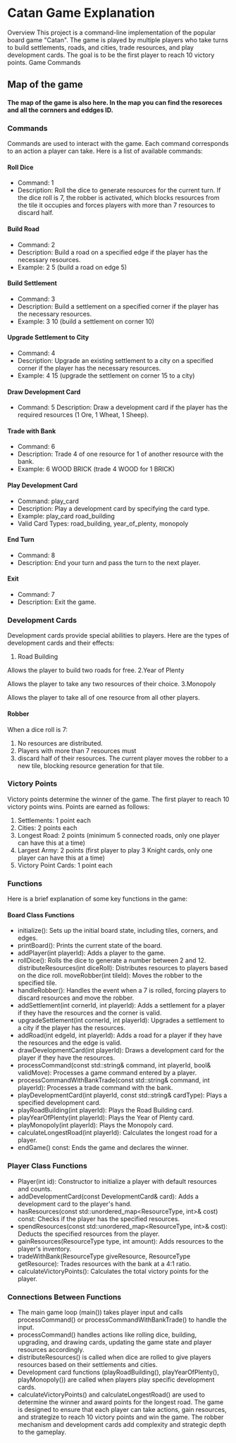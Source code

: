 # Catan Game Explanation
Overview
This project is a command-line implementation of the popular board game "Catan". The game is played by multiple players who take turns to build settlements, roads, and cities, trade resources, and play development cards. The goal is to be the first player to reach 10 victory points.
Game Commands
## Map of the game
#### The map of the game is also here. In the map you can find the resoreces and all the cornners and eddges ID.

### Commands
Commands are used to interact with the game. Each command corresponds to an action a player can take. Here is a list of available commands:

#### Roll Dice
- Command: 1
- Description: Roll the dice to generate resources for the current turn. If the dice roll is 7, the robber is activated, which blocks resources from the tile it occupies and forces players with more than 7 resources to discard half.

#### Build Road
- Command: 2
- Description: Build a road on a specified edge if the player has the necessary resources.
- Example: 2 5 (build a road on edge 5)

#### Build Settlement
- Command: 3
- Description: Build a settlement on a specified corner if the player has the necessary resources.
- Example: 3 10 (build a settlement on corner 10)
#### Upgrade Settlement to City
- Command: 4
- Description: Upgrade an existing settlement to a city on a specified corner if the player has the necessary resources.
- Example: 4 15 (upgrade the settlement on corner 15 to a city)
#### Draw Development Card
- Command: 5
Description: Draw a development card if the player has the required resources (1 Ore, 1 Wheat, 1 Sheep).
#### Trade with Bank
- Command: 6 <giveResource> <getResource>
- Description: Trade 4 of one resource for 1 of another resource with the bank.
- Example: 6 WOOD BRICK (trade 4 WOOD for 1 BRICK)
#### Play Development Card
- Command: play_card
- Description: Play a development card by specifying the card type.
- Example: play_card road_building
- Valid Card Types: road_building, year_of_plenty, monopoly
#### End Turn
- Command: 8
- Description: End your turn and pass the turn to the next player.
#### Exit
- Command: 7
- Description: Exit the game.
### Development Cards
Development cards provide special abilities to players. Here are the types of development cards and their effects:

1. Road Building

Allows the player to build two roads for free.
2.Year of Plenty

Allows the player to take any two resources of their choice.
3.Monopoly

Allows the player to take all of one resource from all other players.
#### Robber
When a dice roll is 7:

1. No resources are distributed.
2. Players with more than 7 resources must 
3. discard half of their resources.
The current player moves the robber to a new tile, blocking resource generation for that tile.
### Victory Points
Victory points determine the winner of the game. The first player to reach 10 victory points wins. Points are earned as follows:

1. Settlements: 1 point each
2. Cities: 2 points each
3. Longest Road: 2 points (minimum 5 connected roads, only one player can have this at a time)
4. Largest Army: 2 points (first player to play 3 Knight cards, only one player can have this at a time)
5. Victory Point Cards: 1 point each
### Functions
Here is a brief explanation of some key functions in the game:

#### Board Class Functions
- initialize(): Sets up the initial board state, including tiles, corners, and edges.
- printBoard(): Prints the current state of the board.
- addPlayer(int playerId): Adds a player to the game.
- rollDice(): Rolls the dice to generate a number between 2 and 12.
distributeResources(int diceRoll): Distributes resources to players based on the dice roll.
moveRobber(int tileId): Moves the robber to the specified tile.
- handleRobber(): Handles the event when a 7 is rolled, forcing players to discard resources and move the robber.
- addSettlement(int cornerId, int playerId): Adds a settlement for a player if they have the resources and the corner is valid.
- upgradeSettlement(int cornerId, int playerId): Upgrades a settlement to a city if the player has the resources.
- addRoad(int edgeId, int playerId): Adds a road for a player if they have the resources and the edge is valid.
- drawDevelopmentCard(int playerId): Draws a development card for the player if they have the resources.
- processCommand(const std::string& command, int playerId, bool& validMove): Processes a game command entered by a player.
- processCommandWithBankTrade(const std::string& command, int playerId): Processes a trade command with the bank.
- playDevelopmentCard(int playerId, const std::string& cardType): Plays a specified development card.
- playRoadBuilding(int playerId): Plays the Road Building card.
- playYearOfPlenty(int playerId): Plays the Year of Plenty card.
- playMonopoly(int playerId): Plays the Monopoly card.
- calculateLongestRoad(int playerId): Calculates the longest road for a player.
- endGame() const: Ends the game and declares the winner.
### Player Class Functions
- Player(int id): Constructor to initialize a player with default resources and counts.
- addDevelopmentCard(const DevelopmentCard& card): Adds a development card to the player's hand.
- hasResources(const std::unordered_map<ResourceType, int>& cost) const: Checks if the player has the specified resources.
- spendResources(const std::unordered_map<ResourceType, int>& cost): Deducts the specified resources from the player.
- gainResources(ResourceType type, int amount): Adds resources to the player's inventory.
- tradeWithBank(ResourceType giveResource, ResourceType getResource): Trades resources with the bank at a 4:1 ratio.
- calculateVictoryPoints(): Calculates the total victory points for the player.
### Connections Between Functions
- The main game loop (main()) takes player input and calls processCommand() or processCommandWithBankTrade() to handle the input.
- processCommand() handles actions like rolling dice, building, upgrading, and drawing cards, updating the game state and player resources accordingly.
- distributeResources() is called when dice are rolled to give players resources based on their settlements and cities.
- Development card functions (playRoadBuilding(), playYearOfPlenty(), playMonopoly()) are called when players play specific development cards.
- calculateVictoryPoints() and calculateLongestRoad() are used to determine the winner and award points for the longest road.
The game is designed to ensure that each player can take actions, gain resources, and strategize to reach 10 victory points and win the game. The robber mechanism and development cards add complexity and strategic depth to the gameplay.
